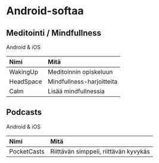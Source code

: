 # Android-softaa

## Meditointi / Mindfullness

Android & iOS

| Nimi | Mitä |
| :--- | :--- |
| WakingUp | Meditoinnin opiskeluun |
| HeadSpace | Mindfullness-harjoitteita |
| Calm | Lisää mindfullnessia |

## Podcasts

Android & iOS

| Nimi | Mitä |
| :--- | :--- |
| PocketCasts | Riittävän simppeli, riittävän kyvykäs |


